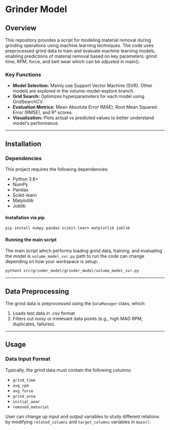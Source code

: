 # Grinder Model

## Overview

This repository provides a script for modeling material removal during grinding operations using machine learning techniques. The code uses preprocessed grind data to train and evaluate machine learning models, enabling predictions of material removal based on key parameters: grind time, RPM, force, and belt wear which can be adjusted in main().

### Key Functions
- **Model Selection:** Mainly use Support Vector Machine (SVR). Other models are explored in the volume-model-explore branch.
- **Grid Search:** Optimizes hyperparameters for each model using GridSearchCV.
- **Evaluation Metrics:** Mean Absolute Error (MAE), Root Mean Squared Error (RMSE), and R² scores.
- **Visualization:** Plots actual vs predicted values to better understand model's performance.
---
## Installation

### Dependencies
This project requires the following dependencies:
- Python 3.8+
- NumPy
- Pandas
- Scikit-learn
- Matplotlib
- Joblib

#### Installation via pip
```bash
pip install numpy pandas scikit-learn matplotlib joblib
```

#### Running the main script
The main script which performs loading grind data, training, and evaluating the model is `volume_model_svr.py`
path to run the code can change depending on how your workspace is setup:
```bash
python3 src/grinder_model/grinder_model/volume_model_svr.py 
```
---

## Data Preprocessing

The grind data is preprocessed using the `DataManager` class, which:
1. Loads test data in .csv format
2. Filters out noisy or irrelevant data points (e.g., high MAD RPM, duplicates, failures).

---

## Usage

### Data Input Format
Typically, the grind data must contain the following columns:
- `grind_time`
- `avg_rpm`
- `avg_force`
- `grind_area`
- `initial_wear`
- `removed_material`

User can change up input and output variables to study different relations by modifying `related_columns` and `target_columns` variables in `main()`.

